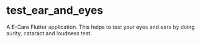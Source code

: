 # test_ear_and_eyes

A E-Care Flutter application. This helps to test your eyes and ears by doing aurity, cataract and loudness test.

